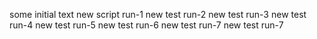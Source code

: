 

some initial text
new script run-1
new test run-2
new test run-3
new test run-4
new test run-5
new test run-6
new test run-7
new test run-7
